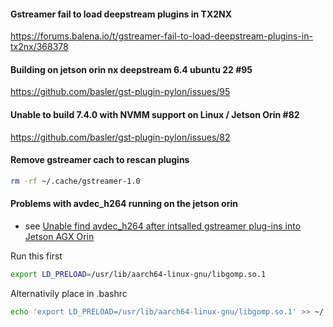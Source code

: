 
#### Gstreamer fail to load deepstream plugins in TX2NX
https://forums.balena.io/t/gstreamer-fail-to-load-deepstream-plugins-in-tx2nx/368378

#### Building on jetson orin nx deepstream 6.4 ubuntu 22 #95
https://github.com/basler/gst-plugin-pylon/issues/95

####  Unable to build 7.4.0 with NVMM support on Linux / Jetson Orin #82 
https://github.com/basler/gst-plugin-pylon/issues/82

#### Remove gstreamer cach to rescan plugins
```bash
rm -rf ~/.cache/gstreamer-1.0
```

#### Problems with avdec_h264 running on the jetson orin
- see [Unable find avdec_h264 after intsalled gstreamer plug-ins into Jetson AGX Orin](https://forums.developer.nvidia.com/t/unable-find-avdec-h264-after-intsalled-gstreamer-plug-ins-into-jetson-agx-orin/226575/5    )

 Run this first  
```bash
export LD_PRELOAD=/usr/lib/aarch64-linux-gnu/libgomp.so.1
```
Alternativily place in .bashrc
```bash
echo 'export LD_PRELOAD=/usr/lib/aarch64-linux-gnu/libgomp.so.1' >> ~/.bashrc
```
